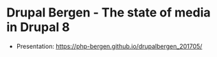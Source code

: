 # Drupal Bergen - The state of media in Drupal 8

* Presentation: https://php-bergen.github.io/drupalbergen_201705/
